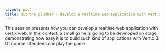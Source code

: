 ```yaml
---
layout: post
title: Hit the plumber - develop a realtime web application with vert.x
---
```


This session presents how you can develop a realtime web application with vert.x web. In this context, a small game is going to be developed on stage demonstrating how easy it is to build such kind of applications with Vert.x 3. Of course attendees can play the game.

<amp-youtube data-videoid="vC1EdeBZl7M" layout="responsive" width="480" height="270"></amp-youtube>
